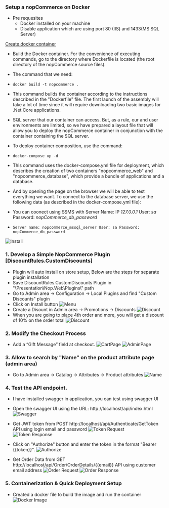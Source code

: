 ﻿### Setup a nopCommerce on Docker ###

* Pre requesites
   * Docker installed on your machine
   * Disable application which are using port 80 (IIS) and 1433(MS SQL Server)
   
[Create docker container](https://docs.nopcommerce.com/en/developer/tutorials/docker.html)
* Build the Docker container. For the convenience of executing commands, go to the directory where Dockerfile is located (the root directory of the nopCommerce source files).
* The command that we need: 
*     docker build -t nopcommerce .
* This command builds the container according to the instructions described in the "Dockerfile" file. The first launch of the assembly will take a lot of time since it will require downloading two basic images for .Net Core applications.
* SQL server that our container can access. But, as a rule, our and user environments are limited, so we have prepared a layout file that will allow you to deploy the nopCommerce container in conjunction with the container containing the SQL server.
* To deploy container composition, use the command: 
*     docker-compose up -d
* This command uses the docker-compose.yml file for deployment, which describes the creation of two containers "nopcommerce_web" and "nopcommerce_database", which provide a bundle of applications and a database.

* And by opening the page on the browser we will be able to test everything we want. To connect to the database server, we use the following data (as described in the docker-compose.yml file):
* You can coonect using SSMS with Server Name: IP *127.0.0.1* User: *sa* Password: *nopCommerce_db_password*
*     Server name: nopcommerce_mssql_server User: sa Password: nopCommerce_db_password

![Install](https://awesomescreenshot.s3.amazonaws.com/image/6331037/54007514-241dce1fae35d144b36e883fcb6efd75.png?X-Amz-Algorithm=AWS4-HMAC-SHA256&X-Amz-Credential=AKIAJSCJQ2NM3XLFPVKA%2F20250419%2Fus-east-1%2Fs3%2Faws4_request&X-Amz-Date=20250419T021004Z&X-Amz-Expires=28800&X-Amz-SignedHeaders=host&X-Amz-Signature=415f76f75b5ff932aefb6aeecd85f81351a7355db1a58ed24677be9036cb338f)


### 1. Develop a Simple NopCommerce Plugin [DiscountRules.CustomDiscounts] ###

* Plugin will auto install on store setup, Below are the steps for separate plugin installation
* Save DiscountRules.CustomDiscounts Plugin in "\Presentation\Nop.Web\Plugins\\" path
* Go to Admin area -> Configuration -> Local Plugins and find "Custom Discounts" plugin
* Click on Install button
![Menu](https://awesomescreenshot.s3.amazonaws.com/image/6331037/54007545-3e14d30351d3b25a38d5e40f8e14e3ce.png?X-Amz-Algorithm=AWS4-HMAC-SHA256&X-Amz-Credential=AKIAJSCJQ2NM3XLFPVKA%2F20250419%2Fus-east-1%2Fs3%2Faws4_request&X-Amz-Date=20250419T021847Z&X-Amz-Expires=28800&X-Amz-SignedHeaders=host&X-Amz-Signature=dbbf1e571d1b2802364f17c1588950b2864e38d19dbd1373fe9df72d7a47014c)
* Create a Disount in Admin area -> Promotions -> Discounts
![Discount](https://awesomescreenshot.s3.amazonaws.com/image/6331037/54007574-2930b5170082f98263d60e86070ef598.png?X-Amz-Algorithm=AWS4-HMAC-SHA256&X-Amz-Credential=AKIAJSCJQ2NM3XLFPVKA%2F20250419%2Fus-east-1%2Fs3%2Faws4_request&X-Amz-Date=20250419T022357Z&X-Amz-Expires=28800&X-Amz-SignedHeaders=host&X-Amz-Signature=c6fd348d8808d46d395d7bcf69e141ed1c2492994e9363ecab91bd0047d55f5b)
* When you are going to place 4th order and more, you will get a discount of 10% on the order total
 ![Discount](https://awesomescreenshot.s3.amazonaws.com/image/6331037/54007606-7f75f865be00a3b3e6d59652e474f784.png?X-Amz-Algorithm=AWS4-HMAC-SHA256&X-Amz-Credential=AKIAJSCJQ2NM3XLFPVKA%2F20250419%2Fus-east-1%2Fs3%2Faws4_request&X-Amz-Date=20250419T023140Z&X-Amz-Expires=28800&X-Amz-SignedHeaders=host&X-Amz-Signature=08f1b0d13cf9b5f07275089fa0ed3fc23b7f86bfe749ccd240600aa845144d2d)

### 2. Modify the Checkout Process ###
* Add a “Gift Message” field at checkout.
![CartPage](https://awesomescreenshot.s3.amazonaws.com/image/6331037/54007584-fc88386f6934a08cd466984e00e84201.png?X-Amz-Algorithm=AWS4-HMAC-SHA256&X-Amz-Credential=AKIAJSCJQ2NM3XLFPVKA%2F20250419%2Fus-east-1%2Fs3%2Faws4_request&X-Amz-Date=20250419T022540Z&X-Amz-Expires=28800&X-Amz-SignedHeaders=host&X-Amz-Signature=5144c30e5bc9af5826c6bc5bc60489210c33288979d2c186f3fd5b15a8857363)
![AdminPage](https://awesomescreenshot.s3.amazonaws.com/image/6331037/54007598-26f74ec6b41dd143615cea008f1ec565.png?X-Amz-Algorithm=AWS4-HMAC-SHA256&X-Amz-Credential=AKIAJSCJQ2NM3XLFPVKA%2F20250419%2Fus-east-1%2Fs3%2Faws4_request&X-Amz-Date=20250419T022807Z&X-Amz-Expires=28800&X-Amz-SignedHeaders=host&X-Amz-Signature=653f8000e1a7388266e761a62d63ca896b79cd72098f4d14ebf229e5c0c8044c)

### 3. Allow to search by "Name" on the product attribute page (admin area) ###
* Go to Admin area -> Catalog -> Attributes -> Product attributes
![Name](https://awesomescreenshot.s3.amazonaws.com/image/6331037/54007655-503eb03fa5d283e6db390b0438864009.png?X-Amz-Algorithm=AWS4-HMAC-SHA256&X-Amz-Credential=AKIAJSCJQ2NM3XLFPVKA%2F20250419%2Fus-east-1%2Fs3%2Faws4_request&X-Amz-Date=20250419T024714Z&X-Amz-Expires=28800&X-Amz-SignedHeaders=host&X-Amz-Signature=bee8d2ccaa3a3da99429b1308dd5318e07d231dfe84512f391362e844b03b19b)

### 4. Test the API endpoint. ###

* I have installed swagger in application, you can test using swagger UI
* Open the swagger UI using the URL: http://localhost/api/index.html
![Swagger](https://awesomescreenshot.s3.amazonaws.com/image/6331037/54007675-098989836d97e89f1fd9d86d0966dbca.png?X-Amz-Algorithm=AWS4-HMAC-SHA256&X-Amz-Credential=AKIAJSCJQ2NM3XLFPVKA%2F20250419%2Fus-east-1%2Fs3%2Faws4_request&X-Amz-Date=20250419T025127Z&X-Amz-Expires=28800&X-Amz-SignedHeaders=host&X-Amz-Signature=28993d3478cce9bb56f5b4b5a707bb44ba869247b3b667daf8ef54bfefbcad91)

 
* Get JWT token from POST http://localhost/api/Authenticate/GetToken API using login email and password
![Token Request](https://awesomescreenshot.s3.amazonaws.com/image/6331037/54007692-c3a9a3af1c3f34f1d42ce44f2cda9cab.png?X-Amz-Algorithm=AWS4-HMAC-SHA256&X-Amz-Credential=AKIAJSCJQ2NM3XLFPVKA%2F20250419%2Fus-east-1%2Fs3%2Faws4_request&X-Amz-Date=20250419T025551Z&X-Amz-Expires=28800&X-Amz-SignedHeaders=host&X-Amz-Signature=ec86be66048a14cc43522d89afe181393bb3eaf19a062764b3630f23d1674b2c)
![Token Response](https://awesomescreenshot.s3.amazonaws.com/image/6331037/54007699-a0d72d21e696dbbed9864dc0e71bf840.png?X-Amz-Algorithm=AWS4-HMAC-SHA256&X-Amz-Credential=AKIAJSCJQ2NM3XLFPVKA%2F20250419%2Fus-east-1%2Fs3%2Faws4_request&X-Amz-Date=20250419T025734Z&X-Amz-Expires=28800&X-Amz-SignedHeaders=host&X-Amz-Signature=2dc1803d3ac109d0fa02506ff9e8ae8ded6efa6d44afcf4edc045c7cbd64ffe6)
* Click on "Authorize" button and enter the token in the format "Bearer {{token}}".
![Authorize](https://awesomescreenshot.s3.amazonaws.com/image/6331037/54007707-b169b0bdcd4a2f38d03ad52482a8a2fd.png?X-Amz-Algorithm=AWS4-HMAC-SHA256&X-Amz-Credential=AKIAJSCJQ2NM3XLFPVKA%2F20250419%2Fus-east-1%2Fs3%2Faws4_request&X-Amz-Date=20250419T025939Z&X-Amz-Expires=28800&X-Amz-SignedHeaders=host&X-Amz-Signature=4da97eac725682e2da2dac7306b7c3177ad8a107e753f884da7a417aaf6ed1a2)
* Get Order Data from GET http://localhost/api/Order/OrderDetails/{{email}} API using customer email address
![Order Request](https://awesomescreenshot.s3.amazonaws.com/image/6331037/54007717-f493ebfe015966306bf4606807c13490.png?X-Amz-Algorithm=AWS4-HMAC-SHA256&X-Amz-Credential=AKIAJSCJQ2NM3XLFPVKA%2F20250419%2Fus-east-1%2Fs3%2Faws4_request&X-Amz-Date=20250419T030121Z&X-Amz-Expires=28800&X-Amz-SignedHeaders=host&X-Amz-Signature=e1fa486853560e6fc8da3c83856bae14cefc6e28638560a4224b98f13032dec7)
![Order Response](https://awesomescreenshot.s3.amazonaws.com/image/6331037/54007722-3c1b1444664befc743080991df13e327.png?X-Amz-Algorithm=AWS4-HMAC-SHA256&X-Amz-Credential=AKIAJSCJQ2NM3XLFPVKA%2F20250419%2Fus-east-1%2Fs3%2Faws4_request&X-Amz-Date=20250419T030232Z&X-Amz-Expires=28800&X-Amz-SignedHeaders=host&X-Amz-Signature=b026d4fa1e05eb30615d960ab6ea29dd0adc7b49246bb5b912f7abbb4302e534) 

### 5. Containerization & Quick Deployment Setup ###
* Created a docker file to build the image and run the container
 ![Docker Image](https://awesomescreenshot.s3.amazonaws.com/image/6331037/54007798-6f7e89be056cccfac5b29697ea1fc558.jpg?X-Amz-Algorithm=AWS4-HMAC-SHA256&X-Amz-Credential=AKIAJSCJQ2NM3XLFPVKA%2F20250419%2Fus-east-1%2Fs3%2Faws4_request&X-Amz-Date=20250419T032242Z&X-Amz-Expires=28800&X-Amz-SignedHeaders=host&X-Amz-Signature=2dd5b0fedf24c10e16f1a263ec92cd202a7b5146a10149bfe56b13190111a58c)


